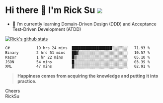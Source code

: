 # Hi there 👋 I'm Rick Su ![](https://komarev.com/ghpvc/?username=ricksu978)
<!--
**ricksu978/ricksu978** is a ✨ _special_ ✨ repository because its `README.md` (this file) appears on your GitHub profile.

Here are some ideas to get you started:

- 🔭 I’m currently working on ...
-->
- 🌱 I’m currently learning Domain-Driven Design (DDD) and Acceptance Test-Driven Development (ATDD)
<!--
- 👯 I’m looking to collaborate on ...
- 🤔 I’m looking for help with ...
- 💬 Ask me about ...
- 📫 How to reach me: ...
- 😄 Pronouns: ...
- ⚡ Fun fact: ...
-->
[![Rick's github stats](https://github-readme-stats.vercel.app/api?username=ricksu978&theme=dark)](https://github.com/ricksu978/ricksu978)

<!--START_SECTION:waka-->

```txt
C#            19 hrs 24 mins  ██████████████████░░░░░░░   71.93 %
Binary        2 hrs 51 mins   ██▓░░░░░░░░░░░░░░░░░░░░░░   10.57 %
Razor         1 hr 22 mins    █▒░░░░░░░░░░░░░░░░░░░░░░░   05.10 %
JSON          54 mins         █░░░░░░░░░░░░░░░░░░░░░░░░   03.39 %
XML           47 mins         ▓░░░░░░░░░░░░░░░░░░░░░░░░   02.91 %
```

<!--END_SECTION:waka-->

> **Happiness comes from acquiring the knowledge and putting it into practice.**

Cheers  
RickSu 

